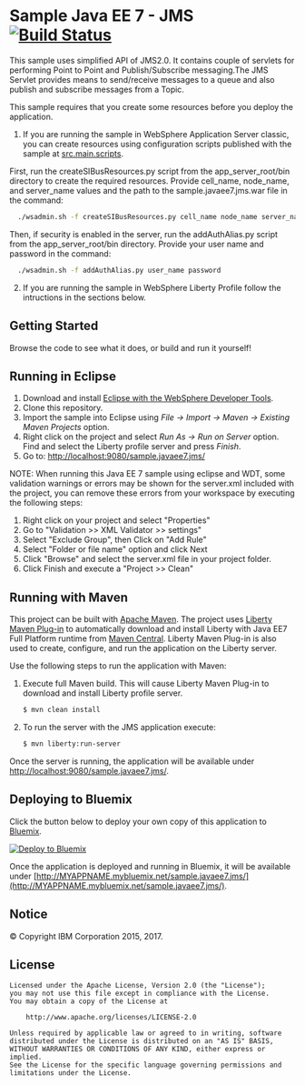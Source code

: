   
  
# Sample Java EE 7 - JMS [![Build Status](https://travis-ci.org/WASdev/sample.javaee7.jms.svg?branch=master)](https://travis-ci.org/WASdev/sample.javaee7.jms)


This sample uses simplified API of JMS2.0. It contains couple of servlets for performing Point to Point and Publish/Subscribe messaging.The JMS Servlet provides means to send/receive messages to a queue and also publish and subscribe messages from a Topic. 

This sample requires that you create some resources before you deploy the application. 

1. If you are running the sample in WebSphere Application Server classic, you can create resources using configuration scripts published with the sample at [src.main.scripts](https://github.com/WASdev/sample.javaee7.jms/tree/master/src/main/scripts).

  First, run the createSIBusResources.py script from the app_server_root/bin directory to create the required resources.         Provide cell_name, node_name, and server_name values and the path to the sample.javaee7.jms.war file in the command:
  ```bash
    ./wsadmin.sh -f createSIBusResources.py cell_name node_name server_name path_to_file/sample.javaee7.jms.war
   ```
  Then, if security is enabled in the server, run the addAuthAlias.py script from the app_server_root/bin directory. Provide     your user name and password in the command:
  ```bash
    ./wsadmin.sh -f addAuthAlias.py user_name password
   ```
2. If you are running the sample in WebSphere Liberty Profile follow the intructions in the sections below.


## Getting Started

Browse the code to see what it does, or build and run it yourself!


## Running in Eclipse

1. Download and install [Eclipse with the WebSphere Developer Tools](https://developer.ibm.com/wasdev/downloads/liberty-profile-using-eclipse/).
2. Clone this repository.
3. Import the sample into Eclipse using *File -> Import -> Maven -> Existing Maven Projects* option.
4. Right click on the project and select *Run As -> Run on Server* option. Find and select the Liberty profile server and press *Finish*.
5. Go to: [http://localhost:9080/sample.javaee7.jms/](http://localhost:9080/sample.javaee7.jms/)

NOTE: When running this Java EE 7 sample using eclipse and WDT, some validation warnings or errors may be shown for the server.xml included with the project, you can remove these errors from your workspace by executing the following steps:  

1. Right click on your project and select "Properties"
2. Go to "Validation >> XML Validator >> settings"
3. Select "Exclude Group", then Click on "Add Rule"
4. Select "Folder or file name" option and click Next
5. Click "Browse" and select the server.xml file in your project folder.
6. Click Finish and execute a "Project >> Clean"


## Running with Maven

This project can be built with [Apache Maven](http://maven.apache.org/). The project uses [Liberty Maven Plug-in](https://github.com/WASdev/ci.maven) to automatically download and install Liberty with Java EE7 Full Platform runtime from [Maven Central](https://search.maven.org/). Liberty Maven Plug-in is also used to create, configure, and run the application on the Liberty server. 

Use the following steps to run the application with Maven:

1. Execute full Maven build. This will cause Liberty Maven Plug-in to download and install Liberty profile server.
    ```bash
    $ mvn clean install
    ```

2. To run the server with the JMS application execute:
    ```bash
    $ mvn liberty:run-server
    ```

Once the server is running, the application will be available under [http://localhost:9080/sample.javaee7.jms/](http://localhost:9080/sample.javaee7.jms/).

## Deploying to Bluemix

Click the button below to deploy your own copy of this application to [Bluemix](https://bluemix.net).

[![Deploy to Bluemix](https://bluemix.net/deploy/button.png)](https://bluemix.net/deploy?repository=https://github.com/WASdev/sample.javaee7.jms)

Once the application is deployed and running in Bluemix, it will be available under 
[http://MYAPPNAME.mybluemix.net/sample.javaee7.jms/](http://MYAPPNAME.mybluemix.net/sample.javaee7.jms/).

## Notice

© Copyright IBM Corporation 2015, 2017.

## License

```text
Licensed under the Apache License, Version 2.0 (the "License");
you may not use this file except in compliance with the License.
You may obtain a copy of the License at

    http://www.apache.org/licenses/LICENSE-2.0

Unless required by applicable law or agreed to in writing, software
distributed under the License is distributed on an "AS IS" BASIS,
WITHOUT WARRANTIES OR CONDITIONS OF ANY KIND, either express or implied.
See the License for the specific language governing permissions and
limitations under the License.
````

[Liberty Maven Plug-in]: https://github.com/WASdev/ci.maven

